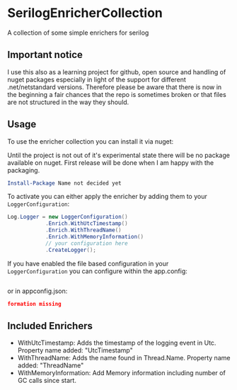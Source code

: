 # SerilogEnricherCollection

A collection of some simple enrichers for serilog

## Important notice

I use this also as a learning project for github, open source and handling of nuget packages especially in light of the support for different .net/netstandard versions.
Therefore please be aware that there is now in the beginning a fair chances that the repo is sometimes broken or that files are not structured in the way they should.

## Usage

To use the enricher collection you can install it via nuget:

Until the project is not out of it's experimental state there will be no package available on nuget. First release will be done when I am happy with the packaging.
```powershell
Install-Package Name not decided yet
```

To activate you can either apply the enricher by adding them to your `LoggerConfiguration`:

```csharp
Log.Logger = new LoggerConfiguration()
            .Enrich.WithUtcTimestamp()
            .Enrich.WithThreadName()
            .Enrich.WithMemoryInformation()
            // your configuration here
            .CreateLogger();
```

If you have enabled the file based configuration in your `LoggerConfiguration` you can configure within the app.config:

```XML
```

or in appconfig.json:

```JSON
formation missing
```

## Included Enrichers

* WithUtcTimestamp: Adds the timestamp of the logging event in Utc. Property name added: "UtcTimestamp"
* WithThreadName: Adds the name found in Thread.Name. Property name added: "ThreadName"
* WithMemoryInformation: Add Memory information including number of GC calls since start.